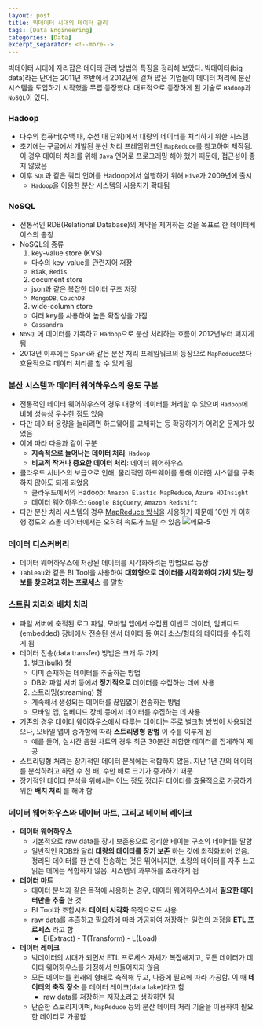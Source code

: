 ```yaml
---
layout: post
title: 빅데이터 시대의 데이터 관리
tags: [Data Engineering]
categories: [Data]
excerpt_separator: <!--more-->
---
```

빅데이터 시대에 자리잡은 데이터 관리 방법의 특징을 정리해 보았다.<!--more--> 빅데이터(big data)라는 단어는 2011년 후반에서 2012년에 걸쳐 많은 기업들이 데이터 처리에 분산 시스템을 도입하기 시작했을 무렵 등장했다. 대표적으로 등장하게 된 기술로 `Hadoop`과 `NoSQL`이 있다.

### Hadoop
- 다수의 컴퓨터(수백 대, 수천 대 단위)에서 대량의 데이터를 처리하기 위한 시스템
- 초기에는 구글에서 개발된 분산 처리 프레임워크인 `MapReduce`를 참고하여 제작됨. 이 경우 데이터 처리를 위해 `Java` 언어로 프로그래밍 해야 했기 때문에, 접근성이 좋지 않았음
- 이후 `SQL`과 같은 쿼리 언어를 Hadoop에서 실행하기 위해 `Hive`가 2009년에 출시
  - `Hadoop`을 이용한 분산 시스템의 사용자가 확대됨

### NoSQL
- 전통적인 RDB(Relational Database)의 제약을 제거하는 것을 목표로 한 데이터베이스의 총칭
- NoSQL의 종류
  1. key-value store (KVS)
    - 다수의 key-value를 관련지어 저장
    - `Riak`, `Redis`
  2. document store
    - json과 같은 복잡한 데이터 구조 저장
    - `MongoDB`, `CouchDB`
  3. wide-column store
    - 여러 key를 사용하여 높은 확장성을 가짐
    - `Cassandra`
- `NoSQL`에 데이터를 기록하고 `Hadoop`으로 분산 처리하는 흐름이 2012년부터 퍼지게 됨
- 2013년 이후에는 `Spark`와 같은 분산 처리 프레임워크의 등장으로 `MapReduce`보다 효율적으로 데이터 처리를 할 수 있게 됨

### 분산 시스템과 데이터 웨어하우스의 용도 구분
- 전통적인 데이터 웨어하우스의 경우 대량의 데이터를 처리할 수 있으며 `Hadoop`에 비해 성능상 우수한 점도 있음
- 다만 데이터 용량을 늘리려면 하드웨어를 교체하는 등 확장하기가 어려운 문제가 있었음
- 이에 따라 다음과 같이 구분
  - **지속적으로 늘어나는 데이터 처리**: `Hadoop`
  - **비교적 작거나 중요한 데이터 처리**: 데이터 웨어하우스
- 클라우드 서비스의 보급으로 인해, 물리적인 하드웨어를 통해 이러한 시스템을 구축하지 않아도 되게 되었음
  - 클라우드에서의 Hadoop: `Amazon Elastic MapReduce`, `Azure HDInsight`
  - 데이터 웨어하우스: `Google BigQuery`, `Amazon Redshift`
- 다만 분산 처리 시스템의 경우 [MapReduce 방식](https://12bme.tistory.com/154)을 사용하기 때문에 10만 개 이하 행 정도의 스몰 데이터에서는 오히려 속도가 느릴 수 있음
  ![메모-5](https://i.imgur.com/BGOnl7Z.jpg)

### 데이터 디스커버리
- 데이터 웨어하우스에 저장된 데이터를 시각화하려는 방법으로 등장
- `Tableau`와 같은 BI Tool을 사용하여 **대화형으로 데이터를 시각화하여 가치 있는 정보를 찾으려고 하는 프로세스** 를 말함

### 스트림 처리와 배치 처리
  - 파일 서버에 축적된 로그 파일, 모바일 앱에서 수집된 이벤트 데이터, 임베디드(embedded) 장비에서 전송된 센서 데이터 등 여러 소스/형태의 데이터를 수집하게 됨
  - 데이터 전송(data transfer) 방법은 크개 두 가지
    1. 벌크(bulk) 형
      - 이미 존재하는 데이터를 추출하는 방법
      - DB와 파일 서버 등에서 **정기적으로** 데이터를 수집하는 데에 사용
    2. 스트리밍(streaming) 형
      - 계속해서 생성되는 데이터를 끊임없이 전송하는 방법
      - 모바일 앱, 임베디드 장비 등에서 데이터를 수집하는 데 사용
  - 기존의 경우 데이터 웨어하우스에서 다루는 데이터는 주로 벌크형 방법이 사용되었으나, 모바일 앱이 증가함에 따라 **스트리밍형 방법** 이 주를 이루게 됨
    - 예를 들어, 실시간 음원 차트의 경우 최근 30분간 취합한 데이터를 집계하여 제공
  - 스트리밍형 처리는 장기적인 데이터 분석에는 적합하지 않음. 지난 1년 간의 데이터를 분석하려고 하면 수 천 배, 수만 배로 크기가 증가하기 때문
  - 장기적인 데이터 분석을 위해서는 어느 정도 정리된 데이터를 효율적으로 가공하기 위한 **배치 처리** 를 해야 함

### 데이터 웨어하우스와 데이터 마트, 그리고 데이터 레이크
- **데이터 웨어하우스**
  - 기본적으로 raw data를 장기 보존용으로 정리한 테이블 구조의 데이터를 말함
  - 일반적인 RDB와 달리 **대량의 데이터를 장기 보존** 하는 것에 최적화되어 있음. 정리된 데이터를 한 번에 전송하는 것은 뛰어나지만, 소량의 데이터를 자주 쓰고 읽는 데에는 적합하지 않음. 시스템의 과부하를 초래하게 됨
- **데이터 마트**
  - 데이터 분석과 같은 목적에 사용하는 경우, 데이터 웨어하우스에서 **필요한 데이터만을 추출** 한 것
  - BI Tool과 조합시켜 **데이터 시각화** 목적으로도 사용
  - raw data를 추출하고 필요하에 따라 가공하여 저장하는 일련의 과정을 **ETL 프로세스** 라고 함
    - E(Extract) - T(Transform) - L(Load)
- **데이터 레이크**
  - 빅데이터의 시대가 되면서 ETL 프로세스 자체가 복잡해지고, 모든 데이터가 데이터 웨어하우스를 가정해서 만들어지지 않음
  - 모든 데이터를 원래의 형태로 축적해 두고, 나중에 필요에 따라 가공함. 이 때 **데이터의 축적 장소** 를 데이터 레이크(data lake)라고 함
    - raw data를 저장하는 저장소라고 생각하면 됨
  - 단순한 스토리지이며, `MapReduce` 등의 분산 데이터 처리 기술을 이용하여 필요한 데이터로 가공함
